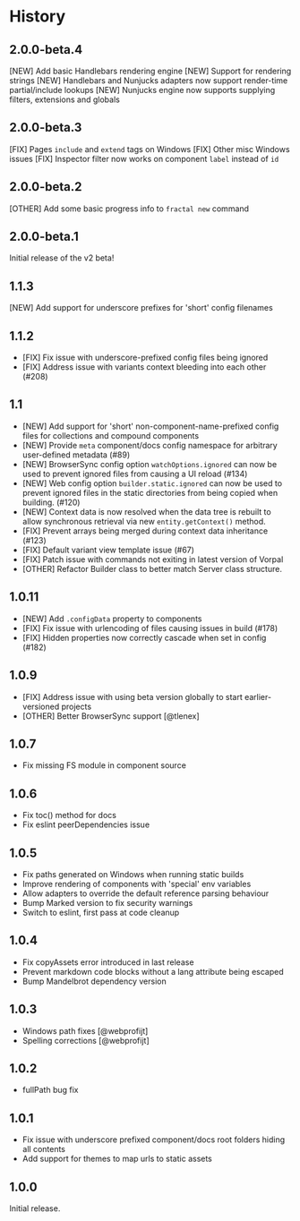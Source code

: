 # History

## 2.0.0-beta.4

[NEW] Add basic Handlebars rendering engine
[NEW] Support for rendering strings
[NEW] Handlebars and Nunjucks adapters now support render-time partial/include lookups
[NEW] Nunjucks engine now supports supplying filters, extensions and globals

## 2.0.0-beta.3

[FIX] Pages `include` and `extend` tags on Windows
[FIX] Other misc Windows issues
[FIX] Inspector filter now works on component `label` instead of `id`

## 2.0.0-beta.2

[OTHER] Add some basic progress info to `fractal new` command

## 2.0.0-beta.1

Initial release of the v2 beta!

## 1.1.3

[NEW] Add support for underscore prefixes for 'short' config filenames

## 1.1.2

* [FIX] Fix issue with underscore-prefixed config files being ignored
* [FIX] Address issue with variants context bleeding into each other (#208)

## 1.1

* [NEW] Add support for 'short' non-component-name-prefixed config files for collections and compound components
* [NEW] Provide `meta` component/docs config namespace for arbitrary user-defined metadata (#89)
* [NEW] BrowserSync config option `watchOptions.ignored` can now be used to prevent ignored files from causing a UI reload (#134)
* [NEW] Web config option `builder.static.ignored` can now be used to prevent ignored files in the static directories from being copied when building. (#120)
* [NEW] Context data is now resolved when the data tree is rebuilt to allow synchronous retrieval via new `entity.getContext()` method.
* [FIX] Prevent arrays being merged during context data inheritance (#123)
* [FIX] Default variant view template issue (#67)
* [FIX] Patch issue with commands not exiting in latest version of Vorpal
* [OTHER] Refactor Builder class to better match Server class structure.

## 1.0.11

* [NEW] Add `.configData` property to components
* [FIX] Fix issue with urlencoding of files causing issues in build (#178)
* [FIX] Hidden properties now correctly cascade when set in config (#182)

## 1.0.9

 * [FIX] Address issue with using beta version globally to start earlier-versioned projects
 * [OTHER] Better BrowserSync support [@tlenex]

## 1.0.7

* Fix missing FS module in component source

## 1.0.6

* Fix toc() method for docs
* Fix eslint peerDependencies issue

## 1.0.5

* Fix paths generated on Windows when running static builds
* Improve rendering of components with 'special' env variables
* Allow adapters to override the default reference parsing behaviour
* Bump Marked version to fix security warnings
* Switch to eslint, first pass at code cleanup

## 1.0.4

* Fix copyAssets error introduced in last release
* Prevent markdown code blocks without a lang attribute being escaped
* Bump Mandelbrot dependency version

## 1.0.3

* Windows path fixes [@webprofijt]
* Spelling corrections [@webprofijt]

## 1.0.2

* fullPath bug fix

## 1.0.1

* Fix issue with underscore prefixed component/docs root folders hiding all contents
* Add support for themes to map urls to static assets

## 1.0.0

Initial release.
